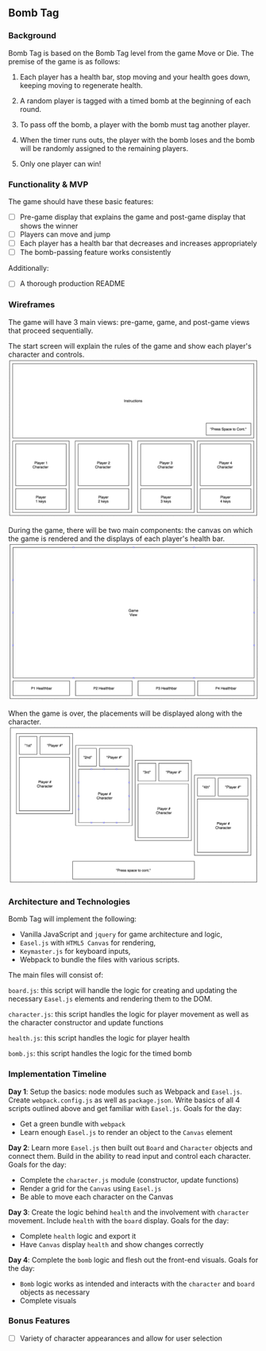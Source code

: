## Bomb Tag

### Background

Bomb Tag is based on the Bomb Tag level from the game Move or Die. The premise of the game is as follows:

1) Each player has a health bar, stop moving and your health goes down, keeping moving to regenerate health.

2) A random player is tagged with a timed bomb at the beginning of each round.

3) To pass off the bomb, a player with the bomb must tag another player.

4) When the timer runs outs, the player with the bomb loses and the bomb will be randomly assigned to the remaining players.

5) Only one player can win!

### Functionality & MVP

The game should have these basic features:

- [ ] Pre-game display that explains the game and post-game display that shows the winner
- [ ] Players can move and jump
- [ ] Each player has a health bar that decreases and increases appropriately
- [ ] The bomb-passing feature works consistently

Additionally:

- [ ] A thorough production README

### Wireframes

The game will have 3 main views: pre-game, game, and post-game views that proceed sequentially.

The start screen will explain the rules of the game and show each player's character and controls.
![wireframes pre-game](public/Pre-Game.png)

During the game, there will be two main components: the canvas on which the game is rendered and the displays of each player's health bar.
![wireframes game](public/Game.png)

When the game is over, the placements will be displayed along with the character.
![wireframes post-game](public/Post-Game.png)

### Architecture and Technologies

Bomb Tag will implement the following:

- Vanilla JavaScript and `jquery` for game architecture and logic,
- `Easel.js` with `HTML5 Canvas` for rendering,
- `Keymaster.js` for keyboard inputs,
- Webpack to bundle the files with various scripts.

The main files will consist of:

`board.js`: this script will handle the logic for creating and updating the necessary `Easel.js` elements and rendering them to the DOM.

`character.js`: this script handles the logic for player movement as well as the character constructor and update functions

`health.js`: this script handles the logic for player health

`bomb.js`: this script handles the logic for the timed bomb

### Implementation Timeline

**Day 1**: Setup the basics: node modules such as Webpack and `Easel.js`.  Create `webpack.config.js` as well as `package.json`.  Write basics of all 4 scripts outlined above and get familiar with `Easel.js`.  Goals for the day:

- Get a green bundle with `webpack`
- Learn enough `Easel.js` to render an object to the `Canvas` element

**Day 2**: Learn more `Easel.js` then built out `Board` and `Character` objects and connect them. Build in the ability to read input and control each character.  Goals for the day:

- Complete the `character.js` module (constructor, update functions)
- Render a grid for the `Canvas` using `Easel.js`
- Be able to move each character on the Canvas

**Day 3**: Create the logic behind `health` and the involvement with `character` movement. Include `health` with the `board` display. Goals for the day:

- Complete `health` logic and export it
- Have `Canvas` display `health` and show changes correctly

**Day 4**: Complete the `bomb` logic and flesh out the front-end visuals. Goals for the day:

- `Bomb` logic works as intended and interacts with the `character` and `board` objects as necessary
- Complete visuals

### Bonus Features

- [ ] Variety of character appearances and allow for user selection
